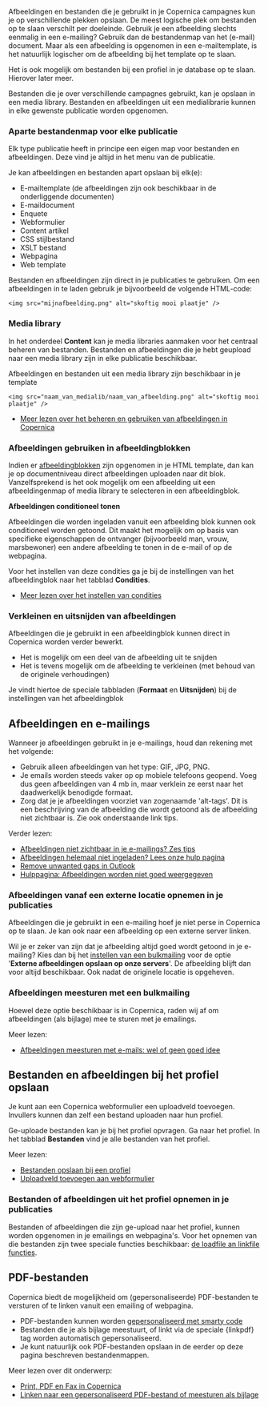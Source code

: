 Afbeeldingen en bestanden die je gebruikt in je Copernica campagnes kun
je op verschillende plekken opslaan. De meest logische plek om bestanden
op te slaan verschilt per doeleinde. Gebruik je een afbeelding slechts
eenmalig in een e-mailing? Gebruik dan de bestandenmap van het (e-mail)
document. Maar als een afbeelding is opgenomen in een e-mailtemplate, is
het natuurlijk logischer om de afbeelding bij het template op te slaan.

Het is ook mogelijk om bestanden bij een profiel in je database op te
slaan. Hierover later meer.

Bestanden die je over verschillende campagnes gebruikt, kan je opslaan
in een media library. Bestanden en afbeeldingen uit een medialibrarie
kunnen in elke gewenste publicatie worden opgenomen.

### Aparte bestandenmap voor elke publicatie

Elk type publicatie heeft in principe een eigen map voor bestanden en
afbeeldingen. Deze vind je altijd in het menu van de publicatie.

Je kan afbeeldingen en bestanden apart opslaan bij elk(e):

-   E-mailtemplate (de afbeeldingen zijn ook beschikbaar in de
    onderliggende documenten)
-   E-maildocument
-   Enquete
-   Webformulier
-   Content artikel
-   CSS stijlbestand
-   XSLT bestand
-   Webpagina
-   Web template

Bestanden en afbeeldingen zijn direct in je publicaties te gebruiken. Om
een afbeeldingen in te laden gebruik je bijvoorbeeld de volgende
HTML-code:

`<img src="mijnafbeelding.png" alt="skoftig mooi plaatje" />`

### Media library

In het onderdeel **Content** kan je media libraries aanmaken voor het
centraal beheren van bestanden. Bestanden en afbeeldingen die je hebt
geupload naar een media library zijn in elke publicatie beschikbaar.

Afbeeldingen en bestanden uit een media library zijn beschikbaar in je
template

`<img src="naam_van_medialib/naam_van_afbeelding.png" alt="skoftig mooi plaatje" />`

-   [Meer lezen over het beheren en gebruiken van afbeeldingen in
    Copernica](https://www.copernica.com/nl/ondersteuning/beheren-van-afbeeldingen-en-bestanden)

### Afbeeldingen gebruiken in afbeeldingblokken

Indien er
[afbeeldingblokken](./template-blokken-de-afbeelding-tag.md)
zijn opgenomen in je HTML template, dan kan je op documentniveau direct
afbeeldingen uploaden naar dit blok. Vanzelfsprekend is het ook mogelijk
om een afbeelding uit een afbeeldingenmap of media library te selecteren
in een afbeeldingblok.

**Afbeeldingen conditioneel tonen**

Afbeeldingen die worden ingeladen vanuit een afbeelding blok kunnen ook
conditioneel worden getoond. Dit maakt het mogelijk om op basis van
specifieke eigenschappen de ontvanger (bijvoorbeeld man, vrouw,
marsbewoner) een andere afbeelding te tonen in de e-mail of op de
webpagina.

Voor het instellen van deze condities ga je bij de instellingen van het
afbeeldingblok naar het tabblad **Condities**.

-   [Meer lezen over het instellen van
    condities](https://www.copernica.com/nl/ondersteuning/de-eenvoudige-script-editor)

### Verkleinen en uitsnijden van afbeeldingen

Afbeeldingen die je gebruikt in een afbeeldingblok kunnen direct in
Copernica worden verder bewerkt.

-   Het is mogelijk om een deel van de afbeelding uit te snijden
-   Het is tevens mogelijk om de afbeelding te verkleinen (met behoud
    van de originele verhoudingen)

Je vindt hiertoe de speciale tabbladen (**Formaat** en **Uitsnijden**)
bij de instellingen van het afbeeldingblok

Afbeeldingen en e-mailings
--------------------------

Wanneer je afbeeldingen gebruikt in je e-mailings, houd dan rekening met
het volgende:

-   Gebruik alleen afbeeldingen van het type: GIF, JPG, PNG.
-   Je emails worden steeds vaker op op mobiele telefoons geopend. Voeg
    dus geen afbeeldingen van 4 mb in, maar verklein ze eerst naar het
    daadwerkelijk benodigde formaat.
-   Zorg dat je je afbeeldingen voorziet van zogenaamde 'alt-tags'. Dit
    is een beschrijving van de afbeelding die wordt getoond als de
    afbeelding niet zichtbaar is. Zie ook onderstaande link tips.

Verder lezen:

-   [Afbeeldingen niet zichtbaar in je e-mailings? Zes
    tips](https://www.copernica.com/nl/blog/afbeeldingen-niet-zichtbaar-in-je-e-mailings-zes-tips)
-   [Afbeeldingen helemaal niet ingeladen? Lees onze hulp
    pagina](https://www.copernica.com/nl/support/image-troubleshooting)
-   [Remove unwanted gaps in
    Outlook](https://www.copernica.com/en/blog/remove-unwanted-gaps-in-microsoft-outlook)
-   [Hulppagina: Afbeeldingen worden niet goed
    weergegeven](https://www.copernica.com/nl/ondersteuning/afbeeldingen-worden-niet-goed-uitgelijnd-in-outlook-gmail-hotmail)

### Afbeeldingen vanaf een externe locatie opnemen in je publicaties

Afbeeldingen die je gebruikt in een e-mailing hoef je niet perse in
Copernica op te slaan. Je kan ook naar een afbeelding op een externe
server linken.

Wil je er zeker van zijn dat je afbeelding altijd goed wordt getoond in
je e-mailing? Kies dan bij het [instellen van een
bulkmailing](./bulkmailing-verzenden.md)
voor de optie '**Externe afbeeldingen opslaan op onze servers**'. De
afbeelding blijft dan voor altijd beschikbaar. Ook nadat de originele
locatie is opgeheven.

### Afbeeldingen meesturen met een bulkmailing

Hoewel deze optie beschikbaar is in Copernica, raden wij af om
afbeeldingen (als bijlage) mee te sturen met je emailings.

Meer lezen:

-   [Afbeeldingen meesturen met e-mails: wel of geen goed
    idee](https://www.copernica.com/nl/ondersteuning/afbeeldingen-meesturen-met-e-mails-wel-of-geen-goed-ideee)

Bestanden en afbeeldingen bij het profiel opslaan
-------------------------------------------------

Je kunt aan een Copernica webformulier een uploadveld toevoegen.
Invullers kunnen dan zelf een bestand uploaden naar hun profiel.

Ge-uploade bestanden kan je bij het profiel opvragen. Ga naar het
profiel. In het tabblad **Bestanden** vind je alle bestanden van het
profiel.

Meer lezen:

-   [Bestanden opslaan bij een
    profiel](https://www.copernica.com/nl/ondersteuning/bestanden-opslaan-bij-een-profiel)
-   [Uploadveld toevoegen aan
    webformulier](https://www.copernica.com/nl/ondersteuning/uploadveld-toevoegen-aan-een-webformulier)

### Bestanden of afbeeldingen uit het profiel opnemen in je publicaties

Bestanden of afbeeldingen die zijn ge-upload naar het profiel, kunnen
worden opgenomen in je emailings en webpagina's. Voor het opnemen van
die bestanden zijn twee speciale functies beschikbaar: [de loadfile an
linkfile
functies](https://www.copernica.com/nl/ondersteuning/linken-naar-bestanden-van-het-profiel-met-loadfile-en-linkfile).

PDF-bestanden
-------------

Copernica biedt de mogelijkheid om (gepersonaliseerde) PDF-bestanden te
versturen of te linken vanuit een emailing of webpagina.

-   PDF-bestanden kunnen worden [gepersonaliseerd met smarty
    code](https://www.copernica.com/nl/ondersteuning/campagnes-personaliseren)
-   Bestanden die je als bijlage meestuurt, of linkt via de speciale
    {linkpdf} tag worden automatisch gepersonaliseerd.
-   Je kunt natuurlijk ook PDF-bestanden opslaan in de eerder op deze
    pagina beschreven bestandenmappen.

Meer lezen over dit onderwerp:

-   [Print, PDF en Fax in
    Copernica](https://www.copernica.com/nl/ondersteuning/print-pdf-en-fax)
-   [Linken naar een gepersonaliseerd PDF-bestand of meesturen als
    bijlage](https://www.copernica.com/nl/ondersteuning/linken-naar-een-pdf-bestand)

